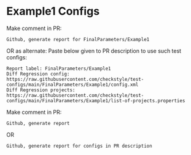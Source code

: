 # Example1 Configs
Make comment in PR:
```
Github, generate report for FinalParameters/Example1
```
OR as alternate:
Paste below given to PR description to use such test configs:
```
Report label: FinalParameters/Example1
Diff Regression config: https://raw.githubusercontent.com/checkstyle/test-configs/main/FinalParameters/Example1/config.xml
Diff Regression projects: https://raw.githubusercontent.com/checkstyle/test-configs/main/FinalParameters/Example1/list-of-projects.properties
```
Make comment in PR:
```
Github, generate report
```
OR
```
Github, generate report for configs in PR description
```
